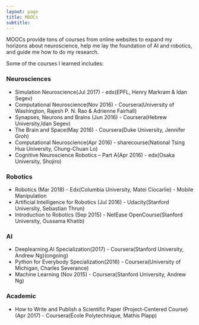 ```yaml
---
layout: page
title: MOOCs
subtitle: 
---
```


MOOCs provide tons of courses from online websites to expand my horizons about neuroscience, 
help me lay the foundation of AI and robotics, and guide me how to do my research.

Some of the courses I learned includes:

### Neurosciences
- Simulation Neuroscience(Jul 2017) - edx(EPFL, Henry Markram & Idan Segev)
- Computational Neuroscience(Nov 2016) - Coursera(University of Washington, Rajesh P. N. Rao & Adrienne Fairhall)
- Synapses, Neurons and Brains (Jun 2016) - Coursera(Hebrew University,Idan Segev)
- The Brain and Space(May 2016) - Coursera(Duke University,  Jennifer Groh)
- Computational Neuroscience(Apr 2016) - sharecourse(National Tsing Hua University, Chung-Chuan Lo)
- Cognitive Neuroscience Robotics – Part A(Apr 2016) - edx(Osaka University, Shojiro)

### Robotics
- Robotics (Mar 2018) - Edx(Columbia University, Matei Ciocarlie) - Mobile Manipulation
- Artificial Intelligence for Robotics (Jul 2016) - Udacity(Stanford University, Sebastian Thrun)
- Introduction to Robotics (Sep 2015) - NetEase OpenCourse(Stanford University, Oussama Khatib)

### AI
- Deeplearning.AI Specialization(2017) - Coursera(Stanford University, Andrew Ng)(ongoing)
- Python for Everybody Specialization(2016) - Coursera(University of Michigan, Charles Severance)
- Machine Learning (Nov 2015) -  Coursera(Stanford University, Andrew Ng)

### Academic
- How to Write and Publish a Scientific Paper (Project-Centered Course)(Apr 2017) - Coursera(École Polytechnique, Mathis Plapp)



